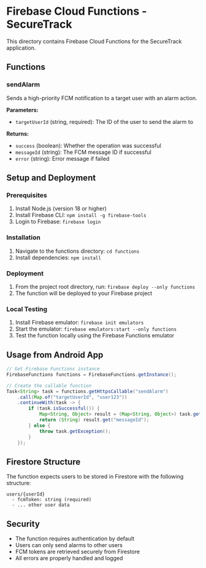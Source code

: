 # Firebase Cloud Functions - SecureTrack

This directory contains Firebase Cloud Functions for the SecureTrack application.

## Functions

### sendAlarm
Sends a high-priority FCM notification to a target user with an alarm action.

**Parameters:**
- `targetUserId` (string, required): The ID of the user to send the alarm to

**Returns:**
- `success` (boolean): Whether the operation was successful
- `messageId` (string): The FCM message ID if successful
- `error` (string): Error message if failed

## Setup and Deployment

### Prerequisites
1. Install Node.js (version 18 or higher)
2. Install Firebase CLI: `npm install -g firebase-tools`
3. Login to Firebase: `firebase login`

### Installation
1. Navigate to the functions directory: `cd functions`
2. Install dependencies: `npm install`

### Deployment
1. From the project root directory, run: `firebase deploy --only functions`
2. The function will be deployed to your Firebase project

### Local Testing
1. Install Firebase emulator: `firebase init emulators`
2. Start the emulator: `firebase emulators:start --only functions`
3. Test the function locally using the Firebase Functions emulator

## Usage from Android App

```java
// Get Firebase Functions instance
FirebaseFunctions functions = FirebaseFunctions.getInstance();

// Create the callable function
Task<String> task = functions.getHttpsCallable("sendAlarm")
    .call(Map.of("targetUserId", "user123"))
    .continueWith(task -> {
        if (task.isSuccessful()) {
            Map<String, Object> result = (Map<String, Object>) task.getResult().getData();
            return (String) result.get("messageId");
        } else {
            throw task.getException();
        }
    });
```

## Firestore Structure

The function expects users to be stored in Firestore with the following structure:

```
users/{userId}
  - fcmToken: string (required)
  - ... other user data
```

## Security

- The function requires authentication by default
- Users can only send alarms to other users
- FCM tokens are retrieved securely from Firestore
- All errors are properly handled and logged
